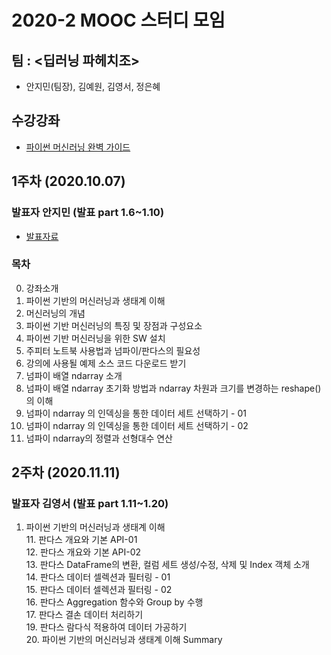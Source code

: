 # 2020-2 MOOC 스터디 모임 

## 팀 : <딥러닝 파헤치조>
- 안지민(팀장), 김예원, 김영서, 정은혜

## 수강강좌
- [파이썬 머신러닝 완벽 가이드](https://www.inflearn.com/course/%ED%8C%8C%EC%9D%B4%EC%8D%AC-%EB%A8%B8%EC%8B%A0%EB%9F%AC%EB%8B%9D-%EC%99%84%EB%B2%BD%EA%B0%80%EC%9D%B4%EB%93%9C#)

## 1주차 (2020.10.07) 

### 발표자 안지민 (발표 part 1.6~1.10)
- [발표자료](https://github.com/jiminAn/Python_Machine_Learning_Guide/blob/master/lecture_note/week1.md)

### 목차

0. 강좌소개
1. 파이썬 기반의 머신러닝과 생태계 이해  
  1. 머신러닝의 개념  
  2. 파이썬 기반 머신러닝의 특징 및 장점과 구성요소  
  3. 파이썬 기반 머신러닝을 위한 SW 설치  
  4. 주피터 노트북 사용법과 넘파이/판다스의 필요성  
  5. 강의에 사용될 예제 소스 코드 다운로드 받기  
  6. 넘파이 배열 ndarray 소개   
  7. 넘파이 배열 ndarray  초기화 방법과 ndarray 차원과 크기를 변경하는 reshape()의 이해  
  8. 넘파이 ndarray 의 인덱싱을 통한 데이터 세트 선택하기 - 01  
  9. 넘파이 ndarray 의 인덱싱을 통한 데이터 세트 선택하기 - 02  
  10. 넘파이 ndarray의 정렬과 선형대수 연산  
   

## 2주차 (2020.11.11)
   
### 발표자 김영서 (발표 part 1.11~1.20)

1. 파이썬 기반의 머신러닝과 생태계 이해  
   11. 판다스 개요와 기본 API-01  
   12. 판다스 개요와 기본 API-02  
   13. 판다스 DataFrame의 변환, 컬럼 세트 생성/수정, 삭제 및 Index 객체 소개  
   14. 판다스 데이터 셀렉션과 필터링 - 01  
   15. 판다스 데이터 셀렉션과 필터링 - 02  
   16. 판다스 Aggregation 함수와 Group by 수행  
   17. 판다스 결손 데이터 처리하기  
   19. 판다스 람다식 적용하여 데이터 가공하기  
   20. 파이썬 기반의 머신러닝과 생태계 이해 Summary  
   
